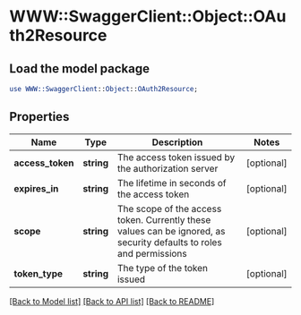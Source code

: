 # WWW::SwaggerClient::Object::OAuth2Resource

## Load the model package
```perl
use WWW::SwaggerClient::Object::OAuth2Resource;
```

## Properties
Name | Type | Description | Notes
------------ | ------------- | ------------- | -------------
**access_token** | **string** | The access token issued by the authorization server | [optional] 
**expires_in** | **string** | The lifetime in seconds of the access token | [optional] 
**scope** | **string** | The scope of the access token. Currently these values can be ignored, as security defaults to roles and permissions | [optional] 
**token_type** | **string** | The type of the token issued | [optional] 

[[Back to Model list]](../README.md#documentation-for-models) [[Back to API list]](../README.md#documentation-for-api-endpoints) [[Back to README]](../README.md)


